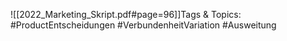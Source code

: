 
![[2022_Marketing_Skript.pdf#page=96]]Tags & Topics:
   #ProductEntscheidungen
   #VerbundenheitVariation
   #Ausweitung